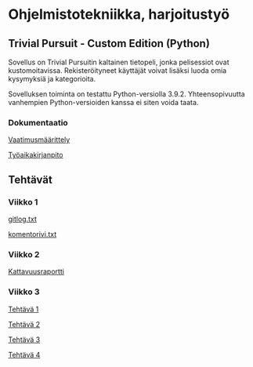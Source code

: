 # Ohjelmistotekniikka, harjoitustyö

## Trivial Pursuit - Custom Edition (Python)

Sovellus on Trivial Pursuitin kaltainen tietopeli, jonka pelisessiot ovat kustomoitavissa. Rekisteröityneet käyttäjät voivat lisäksi luoda omia kysymyksiä ja kategorioita.

Sovelluksen toiminta on testattu Python-versiolla 3.9.2. Yhteensopivuutta vanhempien Python-versioiden kanssa ei siten voida taata.

### Dokumentaatio

[Vaatimusmäärittely](https://github.com/samushka13/ot-harjoitustyo/blob/master/dokumentaatio/vaatimusmaarittely.md)

[Työaikakirjanpito](https://github.com/samushka13/ot-harjoitustyo/blob/master/dokumentaatio/tyoaikakirjanpito.md)

## Tehtävät

### Viikko 1

[gitlog.txt](https://github.com/samushka13/ot-harjoitustyo/blob/master/laskarit/viikko1/gitlog.txt)

[komentorivi.txt](https://github.com/samushka13/ot-harjoitustyo/blob/master/laskarit/viikko1/komentorivi.txt)

### Viikko 2

[Kattavuusraportti](https://github.com/samushka13/ot-harjoitustyo/blob/master/laskarit/viikko2/kattavuusraportti.png)

### Viikko 3

[Tehtävä 1](https://github.com/samushka13/ot-harjoitustyo/blob/master/laskarit/viikko3/1_monopoly_luokkakaavio.png)

[Tehtävä 2](https://github.com/samushka13/ot-harjoitustyo/blob/master/laskarit/viikko3/2_monopoly_luokkakaavio.png)

[Tehtävä 3](https://github.com/samushka13/ot-harjoitustyo/blob/master/laskarit/viikko3/3_sekvenssikaavio.png)

[Tehtävä 4](https://github.com/samushka13/ot-harjoitustyo/blob/master/laskarit/viikko3/4_sekvenssikaavio.png)
